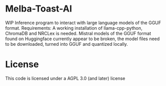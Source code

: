 # Melba-Toast-AI
WIP Inference program to interact with large language models of the GGUF format. Requirements: A working installation of llama-cpp-python, ChromaDB and NRCLex is needed.
Mistral models of the GGUF format found on Huggingface currently appear to be broken, the model files need to be downloaded, turned into GGUF and quantized locally.

# License
This code is licensed under a AGPL 3.0 (and later) license
